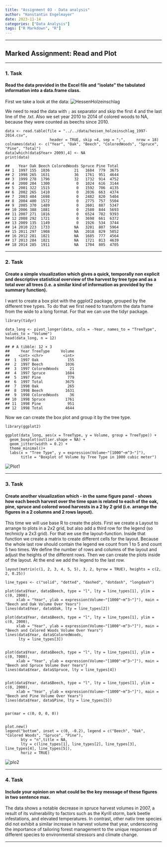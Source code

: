 ```yaml
---
title: "Assignment 03 - Data analysis"
author: "Konstantin Engelmayer"
date: 2023-11-14
categories: ["Data Analysis"]
tags: ["R Markdown", "R"]
---
```


------------------------------------------------------------------------

## Marked Assignment: Read and Plot

------------------------------------------------------------------------

### 1. Task

#### Read the data provided in the Excel file and “isolate” the tabulated information into a data.frame class.

First we take a look at the data: 
![HessenHolzeinschlag](../../../static/assignment_03_data_analysis/Hessen_holzeinschlag.PNG)

We need to read the data with `;` as separator and skip the first 4 and
the last line of the .txt. Also we set year 2010 to 2014 of colored
woods to NA, because they were counted as beechs since 2010.

    data <- read.table(file = "../../data/hessen_holzeinschlag_1997-2014.csv", 
                        header = TRUE, skip =4, sep = ";",     nrow = 18)
    colnames(data) <- c("Year", "Oak", "Beech", "ColoredWoods", "Spruce", "Pine", "Total")
    data[which(data$Year> 2009),4] <- NA
    print(data)

    ##    Year Oak Beech ColoredWoods Spruce Pine Total
    ## 1  1997 155  1036           21   1684  779  3675
    ## 2  1998 265  1631           36   1761  951  4644
    ## 3  1999 278  1796           32   1732  914  4752
    ## 4  2000 204  1300            0   1024  616  3144
    ## 5  2001 322  1515            0   1592  706  4135
    ## 6  2002 265  1410            0   2036  663  4374
    ## 7  2003 404  1698            0   2482  820  5404
    ## 8  2004 400  1572            0   2775  757  5504
    ## 9  2005 370  1489            0   2601  887  5347
    ## 10 2006 388  1881            0   2580  844  5693
    ## 11 2007 271  1816            0   6524  782  9393
    ## 12 2008 292  1721            0   3698  661  6372
    ## 13 2009 135  1149            0   1926  534  3744
    ## 14 2010 223  1733           NA   3201  807  5964
    ## 15 2011 297  1908           NA   2018  829  5052
    ## 16 2012 281  1821           NA   1685  777  4564
    ## 17 2013 284  1821           NA   1721  813  4639
    ## 18 2014 285  1911           NA   1704  805  4705

------------------------------------------------------------------------

### 2. Task

#### Create a simple visualization which gives a quick, temporally non explicit and descriptive statistical overview of the harvest by tree type and as a total over all trees (i.e. a similar kind of information as provided by the summary function).

I want to create a box plot with the ggplot2 package, grouped by the
different tree types. To do that we first need to transform the data
frame from the wide to a long format. For that we can use the tidyr
package.

    library(tidyr)

    data_long <- pivot_longer(data, cols = -Year, names_to = "TreeType", values_to = "Volume")
    head(data_long, n = 12)

    ## # A tibble: 12 × 3
    ##     Year TreeType     Volume
    ##    <int> <chr>         <int>
    ##  1  1997 Oak             155
    ##  2  1997 Beech          1036
    ##  3  1997 ColoredWoods     21
    ##  4  1997 Spruce         1684
    ##  5  1997 Pine            779
    ##  6  1997 Total          3675
    ##  7  1998 Oak             265
    ##  8  1998 Beech          1631
    ##  9  1998 ColoredWoods     36
    ## 10  1998 Spruce         1761
    ## 11  1998 Pine            951
    ## 12  1998 Total          4644

Now we can create the box plot and group it by the tree type.

    library(ggplot2)

    ggplot(data_long, aes(x = TreeType, y = Volume, group = TreeType)) +
      geom_boxplot(outlier.shape = NA) +
      geom_jitter(width = 0.2) +         
      theme_minimal()+
      labs(x = "Tree Type", y = expression(Volume~"[1000"~m^3~"]"), 
           title = "Boxplot of Volume by Tree Type in 1000 cubic meter")

![Plot1](../../../static/assignment_03_data_analysis/unnamed-chunk-4-1.png)

------------------------------------------------------------------------

### 3. Task

#### Create another visualization which - in the same figure panel - shows how each beech harvest over the time span is related to each of the oak, pine, spruce and colored wood harvests in a 2 by 2 grid (i.e. arrange the figures in a 2 columns and 2 rows layout).

This time we will use base R to create the plots. First we create a
Layout to arrange to plots in a 2x2 grid, but also add a third row for
the legend (so technicly a 2x3 grid). For that we use the
layout-function. Inside that function we create a matrix to create
different cells for the layout. Because the whole last row should
contain the legend we count from 1 to 5 and count 5 two times. We define
the number of rows and columns of the layout and adjust the heights of
the different rows. Then we can create the plots inside of the layout.
At the end we add the legend to the last row.

    layout(matrix(c(1, 2, 3, 4, 5, 5), 3, 2, byrow = TRUE), heights = c(2, 2, 0.25))

    line_types <- c("solid", "dotted", "dashed", "dotdash", "longdash")

    plot(data$Year, data$Beech, type = "l", lty = line_types[1], ylim = c(0, 2000),
         xlab = "Year", ylab = expression(Volume~"[1000"~m^3~"]"), main = "Beech and Oak Volume Over Years")
    lines(data$Year, data$Oak, lty = line_types[2])

    plot(data$Year, data$Beech, type = "l", lty = line_types[1], ylim = c(0, 2000), 
         xlab = "Year", ylab = expression(Volume~"[1000"~m^3~"]"), main = "Beech and Colored Woods Volume Over Years")
    lines(data$Year, data$ColoredWoods,
          lty = line_types[3])


    plot(data$Year, data$Beech, type = "l", lty = line_types[1], ylim = c(0, 7000),
         xlab = "Year", ylab = expression(Volume~"[1000"~m^3~"]"), main = "Beech and Spruce Volume Over Years")
    lines(data$Year, data$Spruce, lty = line_types[4])


    plot(data$Year, data$Beech, type = "l", lty = line_types[1], ylim = c(0, 2000),
         xlab = "Year", ylab = expression(Volume~"[1000"~m^3~"]"), main = "Beech and Pine Volume Over Years")
    lines(data$Year, data$Pine, lty = line_types[5])


    par(mar = c(0, 0, 0, 0))


    plot.new()
    legend("bottom", inset = c(0, -0.2), legend = c("Beech", "Oak", "Colored Woods", "Spruce", "Pine"), 
           bty = "n",title = NA, 
           lty = c(line_types[1], line_types[2], line_types[3], line_types[4], line_types[5]), 
           horiz = TRUE)

![plo2](../../../static/assignment_03_data_analysis/unnamed-chunk-5-1.png)

------------------------------------------------------------------------

### 4. Task

#### Include your opinion on what could be the key message of these figures in two sentence max.

The data shows a notable decrease in spruce harvest volumes in 2007, a
result of its vulnerability to factors such as the Kyrill storm, bark
beetle infestations, and elevated temperatures. In contrast, other nativ
tree species did not exhibit a similar increase in harvest volume that
year, underscoring the importance of tailoring forest management to the 
unique responses of different species to environmental stressors and climate change.


------------------------------------------------------------------------
